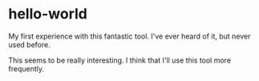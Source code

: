 # hello-world
My first experience with this fantastic tool.
I've ever heard of it, but never used before.

This seems to be really interesting. I think that I'll use this tool more frequently.
